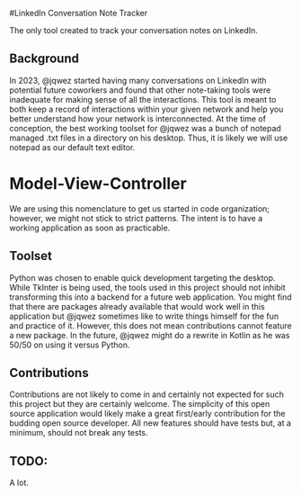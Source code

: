 #LinkedIn Conversation Note Tracker

The only tool created to track your conversation notes on LinkedIn.

## Background

In 2023, @jqwez started having many conversations on LinkedIn with potential future coworkers and found that other note-taking tools were inadequate for making sense of all the interactions. This tool is meant to both keep a record of interactions within your given network and help you better understand how your network is interconnected. At the time of conception, the best working toolset for @jqwez was a bunch of notepad managed .txt files in a directory on his desktop. Thus, it is likely we will use notepad as our default text editor.

# Model-View-Controller

We are using this nomenclature to get us started in code organization; however, we might not stick to strict patterns. The intent is to have a working application as soon as practicable.

## Toolset

Python was chosen to enable quick development targeting the desktop. While TkInter is being used, the tools used in this project should not inhibit transforming this into a backend for a future web application. You might find that there are packages already available that would work well in this application but @jqwez sometimes like to write things himself for the fun and practice of it. However, this does not mean contributions cannot feature a new package. In the future, @jqwez might do a rewrite in Kotlin as he was 50/50 on using it versus Python.

## Contributions

Contributions are not likely to come in and certainly not expected for such this project but they are certainly welcome. The simplicity of this open source application would likely make a great first/early contribution for the budding open source developer. All new features should have tests but, at a minimum, should not break any tests.

## TODO:

A lot.
